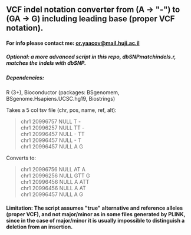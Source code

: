## VCF indel notation converter from (A -> "-") to (GA -> G) including leading base (proper VCF notation).

#### For info please contact me: or.yaacov@mail.huji.ac.il
##### Optional: a more advanced script in this repo, dbSNPmatchindels.r, matches the indels with dbSNP.

##### Dependencies:
R (3+), 
Bioconductor (packages: BSgenomem, BSgenome.Hsapiens.UCSC.hg19, Biostrings)


Takes a 5 col tsv file (chr, pos, name, ref, alt):
>chr1	20996757	NULL	T	- <br>
>chr1	20996257	NULL	TT	- <br>
>chr1	20996457	NULL	-	TT <br>
>chr1	20996457	NULL	-	T <br>
>chr1	20996457	NULL	A	G<br>

Converts to:
>chr1	20996756	NULL	AT	A<br>
>chr1	20996256	NULL	GTT	G<br>
>chr1	20996456	NULL	A	ATT<br>
>chr1	20996456	NULL	A	AT<br>
>chr1	20996457	NULL	A	G<br>

#### Limitation: The script assumes "true" alternative and reference alleles (proper VCF), and not major/minor as in some files generated by PLINK, since in the case of major/minor it is usually impossible to distinguish a deletion from an insertion.

